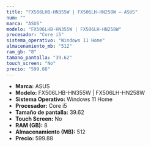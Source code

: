 ```yaml
---
title: "FX506LHB-HN355W | FX506LH-HN258W — ASUS"
num: ""
marca: "ASUS"
modelo: "FX506LHB-HN355W | FX506LH-HN258W"
procesador: "Core i5"
sistema_operativo: "Windows 11 Home"
almacenamiento_mb: "512"
ram_gb: "8"
tamano_pantalla: "39.62"
touch_screen: "No"
precio: "599.88"
---
```

<ul>
<li><strong>Marca:</strong> ASUS</li>
<li><strong>Modelo:</strong> FX506LHB-HN355W | FX506LH-HN258W</li>
<li><strong>Sistema Operativo:</strong> Windows 11 Home</li>
<li><strong>Procesador:</strong> Core i5 </li>
<li><strong>Tamaño de pantalla:</strong> 39.62</li>
<li><strong>Touch Screen:</strong> No</li>
<li><strong>RAM (GB):</strong> 8</li>
<li><strong>Almacenamiento (MB):</strong> 512</li>
<li><strong>Precio:</strong> 599.88</li>
</ul>